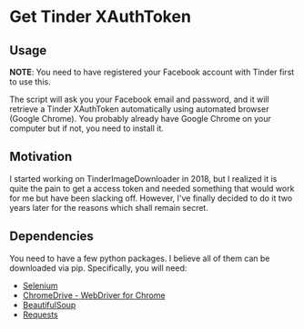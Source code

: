 # Get Tinder XAuthToken

## Usage
**NOTE**: You need to have registered your Facebook account with Tinder first to use this.

The script will ask you your Facebook email and password, and it will retrieve a Tinder XAuthToken automatically using automated browser (Google Chrome). You probably already have Google Chrome on your computer but if not, you need to install it. 

## Motivation
I started working on TinderImageDownloader in 2018, but I realized it is quite the pain to get a access token and needed something that would work for me but have been slacking off. However, I've finally decided to do it two years later for the reasons which shall remain secret.

## Dependencies
You need to have a few python packages. I believe all of them can be downloaded via pip. Specifically, you will need: 

- [Selenium](https://pypi.org/project/selenium/)
- [ChromeDrive - WebDriver for Chrome](https://sites.google.com/a/chromium.org/chromedriver/downloads)
- [BeautifulSoup](https://pypi.org/project/beautifulsoup4/)
- [Requests](https://pypi.org/project/requests/) 
